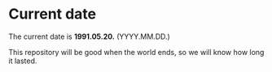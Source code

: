 # Current date

The current date is **1991.05.20.** (YYYY.MM.DD.)

This repository will be good when the world ends, so we will know how long it lasted.